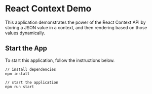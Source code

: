 # React Context Demo

This application demonstrates the power of the React Context API by storing a JSON value in a context, and then rendering based on those values dynamically.

## Start the App

To start this application, follow the instructions below.

```shell
// install dependencies
npm install

// start the application
npm run start
```
